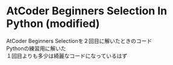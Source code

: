 # AtCoder Beginners Selection In Python (modified)
AtCoder Beginners Selectionを２回目に解いたときのコード<br>
Pythonの練習用に解いた<br>
１回目よりも多少は綺麗なコードになっているはず
